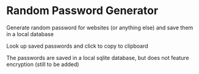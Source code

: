 #  Random Password Generator
Generate random password for websites (or anything else) and save them in a local database

Look up saved passwords and click to copy to clipboard

The passwords are saved in a local sqlite database, but does not feature encryption (still to be added)